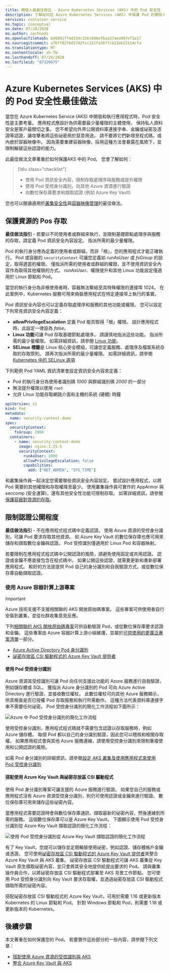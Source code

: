 ```yaml
---
title: 開發人員最佳做法 - Azure Kubernetes Services (AKS) 中的 Pod 安全性
description: 了解如何在 Azure Kubernetes Services (AKS) 中保護 Pod 的開發人員最佳做法
services: container-service
ms.topic: conceptual
ms.date: 07/28/2020
ms.author: zarhoads
ms.openlocfilehash: bd6891ff4d15dc326c846efbaa37aea997ef2e17
ms.sourcegitcommit: a76ff927bd57d2fcc122fa36f7cb21eb22154cfa
ms.translationtype: MT
ms.contentlocale: zh-TW
ms.lasthandoff: 07/28/2020
ms.locfileid: "87320675"
---
```

# <a name="best-practices-for-pod-security-in-azure-kubernetes-service-aks"></a>Azure Kubernetes Services (AKS) 中的 Pod 安全性最佳做法

當您在 Azure Kubernetes Service (AKS) 中開發和執行應用程式時，Pod 安全性是主要考量。 應用程式應設計為供需要最少量權限的主體使用。 保持私人資料安全是客戶最關切之事。 您不希望向外界公開資料庫連接字串、金鑰或祕密及憑證等認證，讓攻擊者將這些祕密用於惡意用途。 請不要將它們新增至程式碼，或內嵌於容器映像中。 因為需要重建容器映像，採用這種方法會暴露在風險下，並限制輪替這些認證的能力。

此最佳做法文章著重於如何保護AKS 中的 Pod。 您會了解如何：

> [!div class="checklist"]
> * 使用 Pod 資訊安全內容，限制存取處理序與服務或提升權限
> * 使用 Pod 受控身分識別，向其他 Azure 資源進行驗證
> * 向數位保存庫要求和擷取認證 (例如 Azure Key Vault)

您也可以閱讀適用於[叢集安全性][best-practices-cluster-security]與[容器映像管理][best-practices-container-image-management]的最佳做法。

## <a name="secure-pod-access-to-resources"></a>保護資源的 Pos 存取

**最佳做法指引** - 若要以不同使用者或群組來執行，並限制基礎節點處理序與服務的存取，請定義 Pod 資訊安全內容設定。 指派所需的最少量權限。

Pod 的執行身分應為定義的使用者或群組，而非「根」，您的應用程式才能正確執行。 Pod 或容器的 `securityContext` 可讓您定義如 *runAsUser* 或 *fsGroup* 的設定，取得適當的權限。 僅指派所需的使用者或群組的權限，並不使用資訊安全內容作為取得其他權限的方式。 *runAsUser*、權限提升和其他 Linux 功能設定僅適用於 Linux 節點和 Pod。

當您的執行身分為非根使用者時，容器無法繫結至具特殊權限的連接埠 1024。 在此案例中，Kubernetes 服務可用來偽裝應用程式在特定連接埠上執行的事實。

Pod 資訊安全內容也可以定義存取處理序和服務的其他功能或權限。 您可以設定下列常見資訊安全內容定義：

* **allowPrivilegeEscalation** 定義 Pod 能否取得「根」權限。 設計應用程式時，此設定一律設為 *false*。
* **Linux 功能**可讓 Pod 存取基礎節點處理序。 請謹慎地指派這些功能。 指派所需的最少量權限。 如需詳細資訊，請參閱 [Linux 功能][linux-capabilities]。
* **SELinux 標籤**是 Linux 核心安全模組，可讓您定義服務、處理序及檔案系統存取的存取原則。 請再次指派所需的最少量權限。 如需詳細資訊，請參閱 [Kubernetes 中的 SELinux 選項][selinux-labels]

下列範例 Pod YAML 資訊清單會設定資訊安全內容來定義：

* Pod 的執行身分為使用者識別碼 *1000* 與群組識別碼 *2000* 的一部分
* 無法提升權限以使用 `root`
* 允許 Linux 功能存取網路介面和主機的系統 (硬體) 時鐘

```yaml
apiVersion: v1
kind: Pod
metadata:
  name: security-context-demo
spec:
  securityContext:
    fsGroup: 2000
  containers:
    - name: security-context-demo
      image: nginx:1.15.5
      securityContext:
        runAsUser: 1000
        allowPrivilegeEscalation: false
        capabilities:
          add: ["NET_ADMIN", "SYS_TIME"]
```

和叢集操作員一起決定您需要哪些資訊安全內容設定。 嘗試設計應用程式，以將 Pod 需要的其他權限和存取權降至最少。 使用叢集操作員可實作的 AppArmor 與 seccomp (安全運算)，還有其他安全性功能可限制存取。 如需詳細資訊，請參閱[保護容器對資源的存取][apparmor-seccomp]。

## <a name="limit-credential-exposure"></a>限制認證公開程度

**最佳做法指引** - 不在應用程式程式碼中定義認證。 使用 Azure 資源的受控身分識別，可讓 Pod 要求存取其他資源。 如 Azure Key Vault 的數位保存庫也應可用來儲存和擷取數位金鑰與認證。 Pod 受控識別僅適用於 Linux Pod 和容器映射。

若要限制在應用程式程式碼中公開認證的風險，請避免使用固定或共用認證。 認證或金鑰不應直接包含在程式碼中。 如果公開這些認證，就需要更新和重新部署應用程式。 較好的方法是提供 Pod 自己的身分識別和自我驗證方式，或從數位保存庫自動擷取認證。

### <a name="use-azure-container-compute-upstream-projects"></a>使用 Azure 容器計算上游專案

> [!IMPORTANT]
> Azure 技術支援不支援相關聯的 AKS 開放原始碼專案。 這些專案可供使用者自行安裝到叢集，並從社群收集意見反應。

下列[相關聯的 AKS 開放原始碼專案][aks-associated-projects]可供自動驗證 Pod，或從數位保存庫要求認證和金鑰。 這些專案由 Azure 容器計算上游小組維護，並屬於[可供使用的更廣泛專案清單](https://github.com/Azure/container-compute-upstream/blob/master/README.md#support)一部分。

 * [Azure Active Directory Pod 身分識別][aad-pod-identity]
 * [祕密存放區 CSI 驅動程式的 Azure Key Vault 提供者](https://github.com/Azure/secrets-store-csi-driver-provider-azure#usage)

#### <a name="use-pod-managed-identities"></a>使用 Pod 受控身分識別

Azure 資源其受控識別可讓 Pod 向任何支援此功能的 Azure 服務進行自我驗證，例如儲存體或 SQL。 獲指派 Azure 身分識別的 Pod 可向 Azure Active Directory 進行驗證，並接收數位權杖。 此數位權杖可向其他 Azure 服務顯示，供其檢查是否已授權 Pod 存取服務和執行所需動作。 這種方法代表資料庫連接字串不需要任何祕密。 Pod 受控身分識別的簡化工作流程如下圖所示：

![Azure 中 Pod 受控身分識別的簡化工作流程](media/developer-best-practices-pod-security/basic-pod-identity.png)

使用受控身分識別，應用程式程式碼就不需要包含認證以存取服務時，例如 Azure 儲存體。 每個 Pod 都以自己的身分識別驗證，因此您可以稽核和檢閱存取權。 如果應用程式會與其他 Azure 服務連線，請使用受控身分識別來限制重複使用和公開認證的風險。

如需 Pod 身分識別的詳細資訊，請參閱[設定 AKS 叢集及使用應用程式來使用 Pod 受控身分識別][aad-pod-identity]

#### <a name="use-azure-key-vault-with-secrets-store-csi-driver"></a>搭配使用 Azure Key Vault 與祕密存放區 CSI 驅動程式

使用 Pod 身分識別專案可讓支援的 Azure 服務進行驗證。 如果您自己的服務或應用程式沒有 Azure 資源受控身分識別，則仍可使用認證或金鑰來進行驗證。 數位保存庫可用來儲存這些祕密內容。

當應用程式需要認證時會與數位保存庫通訊、擷取最新的祕密內容，然後連線到所需的服務。 這個數位保存庫可以是 Azure Key Vault。 下圖顯示使用 Pod 受控身分識別從 Azure Key Vault 擷取認證的簡化工作流程：

![使用 Pod 受控身分識別從 Azure Key Vault 擷取認證的簡化工作流程](media/developer-best-practices-pod-security/basic-key-vault.png)

有了 Key Vault，您就可以儲存並定期輪替使用祕密，例如認證、儲存體帳戶金鑰或憑證。 您可使用[祕密存放區 CSI 驅動程式的 Azure Key Vault 提供者](https://github.com/Azure/secrets-store-csi-driver-provider-azure#usage)來整合 Azure Key Vault 與 AKS 叢集。 祕密存放區 CSI 驅動程式可讓 AKS 叢集從 Key Vault 原生擷取祕密內容，並只會將其安全地提供給提出要求的 Pod。 請與叢集操作員合作，以將祕密存放區 CSI 驅動程式部署至 AKS 背景工作節點。 您可使用 Pod 受控身分識別向 Key Vault 要求存取權，並透過祕密存放區 CSI 驅動程式擷取所需的祕密內容。

搭配祕密存放區 CSI 驅動程式的 Azure Key Vault，可用於需要 1.16 或更新版本 Kubernetes 的 Linux 節點和 Pod。 針對 Windows 節點和 Pod，則需要 1.18 或更新版本的 Kubernetes。

## <a name="next-steps"></a>後續步驟

本文著重在如何保護您的 Pod。 若要實作這些部分的一些內容，請參閱下列文章：

* [搭配使用 Azure 資源的受控識別與 AKS][aad-pod-identity]
* [整合 Azure Key Vault 與 AKS][aks-keyvault-csi-driver]

<!-- EXTERNAL LINKS -->
[aad-pod-identity]: https://github.com/Azure/aad-pod-identity#demo
[aks-keyvault-csi-driver]: https://github.com/Azure/secrets-store-csi-driver-provider-azure#usage
[linux-capabilities]: http://man7.org/linux/man-pages/man7/capabilities.7.html
[selinux-labels]: https://kubernetes.io/docs/reference/generated/kubernetes-api/v1.18/#selinuxoptions-v1-core
[aks-associated-projects]: https://github.com/Azure/AKS/blob/master/previews.md#associated-projects

<!-- INTERNAL LINKS -->
[best-practices-cluster-security]: operator-best-practices-cluster-security.md
[best-practices-container-image-management]: operator-best-practices-container-image-management.md
[aks-pod-identities]: operator-best-practices-identity.md#use-pod-identities
[apparmor-seccomp]: operator-best-practices-cluster-security.md#secure-container-access-to-resources
